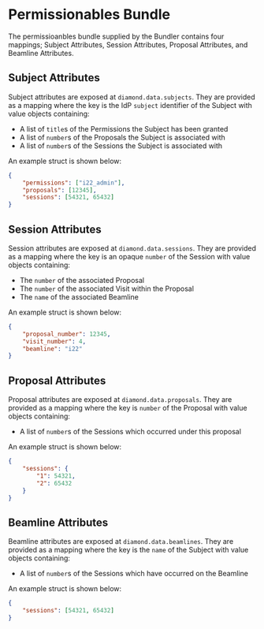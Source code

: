 # Permissionables Bundle

The permissioanbles bundle supplied by the Bundler contains four mappings; Subject Attributes, Session Attributes, Proposal Attributes, and Beamline Attributes.

## Subject Attributes

Subject attributes are exposed at `diamond.data.subjects`. They are provided as a mapping where the key is the IdP `subject` identifier of the Subject with value objects containing:

- A list of `title`s of the Permissions the Subject has been granted
- A list of `number`s of the Proposals the Subject is associated with
- A list of `number`s of the Sessions the Subject is associated with

An example struct is shown below:

```json
{
    "permissions": ["i22_admin"],
    "proposals": [12345],
    "sessions": [54321, 65432]
}
```

## Session Attributes

Session attributes are exposed at `diamond.data.sessions`. They are provided as a mapping where the key is an opaque `number` of the Session with value objects containing:

- The `number` of the associated Proposal
- The `number` of the associated Visit within the Proposal
- The `name` of the associated Beamline

An example struct is shown below:

```json
{
    "proposal_number": 12345,
    "visit_number": 4,
    "beamline": "i22"
}
```

## Proposal Attributes

Proposal attributes are exposed at `diamond.data.proposals`. They are provided as a mapping where the key is `number` of the Proposal with value objects containing:

- A list of `number`s of the Sessions which occurred under this proposal

An example struct is shown below:

```json
{
    "sessions": {
        "1": 54321,
        "2": 65432
    }
}
```
## Beamline Attributes

Beamline attributes are exposed at `diamond.data.beamlines`. They are provided as a mapping where the key is the `name` of the Subject with value objects containing:

- A list of `number`s of the Sessions which have occurred on the Beamline

An example struct is shown below:

```json
{
    "sessions": [54321, 65432]
}
```
